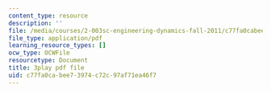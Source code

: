 ```yaml
---
content_type: resource
description: ''
file: /media/courses/2-003sc-engineering-dynamics-fall-2011/c77fa0cabee73974c72c97af71ea46f7_jROTMB142T0.pdf
file_type: application/pdf
learning_resource_types: []
ocw_type: OCWFile
resourcetype: Document
title: 3play pdf file
uid: c77fa0ca-bee7-3974-c72c-97af71ea46f7
---
```


